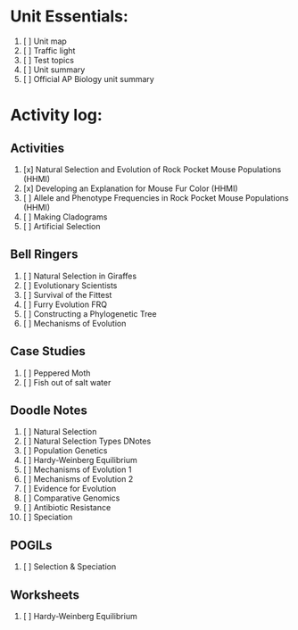 # Unit Essentials:
1. [ ] Unit map
2. [ ] Traffic light
3. [ ] Test topics
4. [ ] Unit summary
5. [ ] Official AP Biology unit summary

# Activity log:
## Activities
1. [x] Natural Selection and Evolution of Rock Pocket Mouse Populations (HHMI)
2. [x] Developing an Explanation for Mouse Fur Color (HHMI)
3. [ ] Allele and Phenotype Frequencies in Rock Pocket Mouse Populations (HHMI)
4. [ ] Making Cladograms
5. [ ] Artificial Selection

## Bell Ringers
1. [ ] Natural Selection in Giraffes
2. [ ] Evolutionary Scientists
3. [ ] Survival of the Fittest
4. [ ] Furry Evolution FRQ
5. [ ] Constructing a Phylogenetic Tree
6. [ ] Mechanisms of Evolution

## Case Studies
1. [ ] Peppered Moth
2. [ ] Fish out of salt water

## Doodle Notes
1. [ ] Natural Selection
2. [ ] Natural Selection Types DNotes
3. [ ] Population Genetics
4. [ ] Hardy-Weinberg Equilibrium
5. [ ] Mechanisms of Evolution 1
6. [ ] Mechanisms of Evolution 2
7. [ ] Evidence for Evolution
8. [ ] Comparative Genomics
9. [ ] Antibiotic Resistance
10. [ ] Speciation

## POGILs
1. [ ] Selection & Speciation

## Worksheets
1. [ ] Hardy-Weinberg Equilibrium
